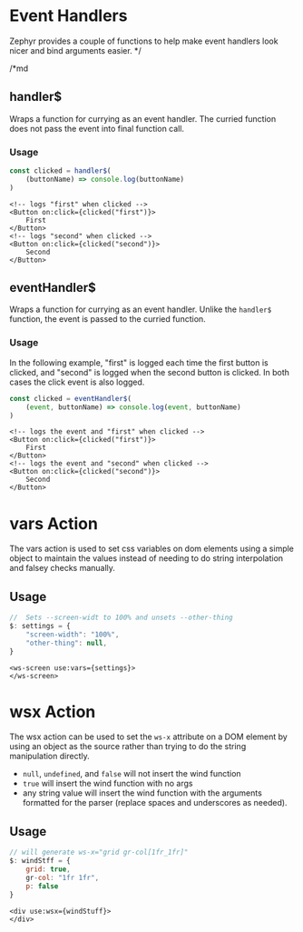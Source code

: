 # Event Handlers

Zephyr provides a couple of functions to help make event handlers look
nicer and bind arguments easier.
*/


/*md
## handler$

Wraps a function for currying as an event handler. The curried function does
not pass the event into final function call.

### Usage
```js
const clicked = handler$(
    (buttonName) => console.log(buttonName)
)
```
```svelte
<!-- logs "first" when clicked -->
<Button on:click={clicked("first")}>
    First
</Button>
<!-- logs "second" when clicked -->
<Button on:click={clicked("second")}>
    Second
</Button>
```

## eventHandler$

Wraps a function for currying as an event handler. Unlike the `handler$`
function, the event is passed to the curried function.

### Usage
In the following example, "first" is logged each time the first button is
clicked, and "second" is logged when the second button is clicked. In both
cases the click event is also logged.
```js
const clicked = eventHandler$(
    (event, buttonName) => console.log(event, buttonName)
)
```
```svelte
<!-- logs the event and "first" when clicked -->
<Button on:click={clicked("first")}>
    First
</Button>
<!-- logs the event and "second" when clicked -->
<Button on:click={clicked("second")}>
    Second
</Button>
```

# vars Action

The vars action is used to set css variables on dom elements using a simple
object to maintain the values instead of needing to do string interpolation and
falsey checks manually.

## Usage
```js
//  Sets --screen-widt to 100% and unsets --other-thing
$: settings = {
    "screen-width": "100%",
    "other-thing": null,
}
```
```svelte
<ws-screen use:vars={settings}>
</ws-screen>
```

# wsx Action

The wsx action can be used to set the `ws-x` attribute on a DOM element by using
an object as the source rather than trying to do the string manipulation
directly.
- `null`, `undefined`, and `false` will not insert the wind function
- `true` will insert the wind function with no args
- any string value will insert the wind function with the arguments formatted
    for the parser (replace spaces and underscores as needed).

## Usage
```js
// will generate ws-x="grid gr-col[1fr_1fr]"
$: windStff = {
    grid: true,
    gr-col: "1fr 1fr",
    p: false
}
```
```svelte
<div use:wsx={windStuff}>
</div>
```
